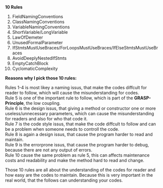 **10 Rules** <br>
1. FieldNamingConventions
2. ClassNamingConventions
3. VariableNamingConventions
4. ShortVariable/LongVariable
5. LawOfDemeter
6. UnusedFormalParameter
7. IfStmtsMustUseBraces/ForLoopsMustUseBraces/IfElseStmtsMustUseBraces
8. AvoidDeeplyNestedIfStmts
9. EmptyCatchBlock
10. CyclomaticComplexity

**Reasons why I pick those 10 rules:** 

Rules 1-4 is most likey a naming issus, that make the codes diffcult for reader to follow, 
which will cause the misunderstanding for codes. <br>
Rule 5 is one of the important rule to follow, which is part of the **GRASP-Principle**, the low coupling. <br>
Rule 6 is the design issus, that giving a method or constructor one or more useless/unnecessary parameters, which can cause the 
misunderstanding for readers and also for who that code it. <br>
Rule 7 is the code style issus, that make the code diffcult to follow and can be a problem 
when someone needs to controll the code. <br>
Rule 8 is again a design issus, that cause the program harder to read and maintain. <br>
Rule 9 is the errorprone issus, that cause the program harder to debug, because there are not any output of errors. <br>
Rule 10 cause the same problem as rule 5, this can affects maintenance costs and readability and 
make the method hard to read and change. <br>

Those 10 rules are all about the understanding of the codes for reader and how easy are the codes to maintain.
Because this is very important in the real world, that the follows can understanding your codes.
